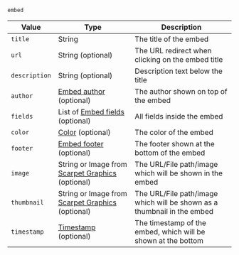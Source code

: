`embed`

| Value         | Type                                                                                                | Description                                                             |
|---------------|-----------------------------------------------------------------------------------------------------|-------------------------------------------------------------------------|
| `title`       | String                                                                                              | The title of the embed                                                  |
| `url`         | String (optional)                                                                                   | The URL redirect when clicking on the embed title                       |
| `description` | String (optional)                                                                                   | Description text below the title                                        |
| `author`      | [Embed author](/parsables/embeds/embed-author.md) (optional)                                        | The author shown on top of the embed                                    |
| `fields`      | List of [Embed fields](/parsables/embeds/embed-field.md) (optional)                                 | All fields inside the embed                                             |
| `color`       | [Color](/parsables/color.md) (optional)                                                             | The color of the embed                                                  |
| `footer`      | [Embed footer](/parsables/embeds/embed-footer.md) (optional)                                        | The footer shown at the bottom of the embed                             |
| `image`       | String or Image from [Scarpet Graphics](https://github.com/replaceitem/scarpet-graphics) (optional) | The URL/File path/image which will be shown in the embed                |
| `thumbnail`   | String or Image from [Scarpet Graphics](https://github.com/replaceitem/scarpet-graphics) (optional) | The URL/File path/image which will be shown as a thumbnail in the embed |
| `timestamp`   | [Timestamp](/parsables/timestamp.md) (optional)                                                     | The timestamp of the embed, which will be shown at the bottom           |